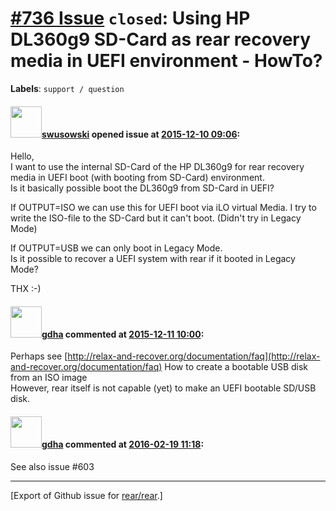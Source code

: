 [\#736 Issue](https://github.com/rear/rear/issues/736) `closed`: Using HP DL360g9 SD-Card as rear recovery media in UEFI environment - HowTo?
=============================================================================================================================================

**Labels**: `support / question`

#### <img src="https://avatars.githubusercontent.com/u/4373083?v=4" width="50">[swusowski](https://github.com/swusowski) opened issue at [2015-12-10 09:06](https://github.com/rear/rear/issues/736):

Hello,  
I want to use the internal SD-Card of the HP DL360g9 for rear recovery
media in UEFI boot (with booting from SD-Card) environment.  
Is it basically possible boot the DL360g9 from SD-Card in UEFI?

If OUTPUT=ISO we can use this for UEFI boot via iLO virtual Media. I try
to write the ISO-file to the SD-Card but it can't boot. (Didn't try in
Legacy Mode)

If OUTPUT=USB we can only boot in Legacy Mode.  
Is it possible to recover a UEFI system with rear if it booted in Legacy
Mode?

THX :-)

#### <img src="https://avatars.githubusercontent.com/u/888633?u=cdaeb31efcc0048d3619651aa18dd4b76e636b21&v=4" width="50">[gdha](https://github.com/gdha) commented at [2015-12-11 10:00](https://github.com/rear/rear/issues/736#issuecomment-163895082):

Perhaps see
[http://relax-and-recover.org/documentation/faq](http://relax-and-recover.org/documentation/faq)
How to create a bootable USB disk from an ISO image  
However, rear itself is not capable (yet) to make an UEFI bootable
SD/USB disk.

#### <img src="https://avatars.githubusercontent.com/u/888633?u=cdaeb31efcc0048d3619651aa18dd4b76e636b21&v=4" width="50">[gdha](https://github.com/gdha) commented at [2016-02-19 11:18](https://github.com/rear/rear/issues/736#issuecomment-186176366):

See also issue \#603

------------------------------------------------------------------------

\[Export of Github issue for
[rear/rear](https://github.com/rear/rear).\]
